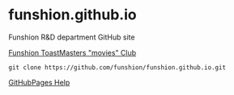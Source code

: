 funshion.github.io
==================

Funshion R&D department GitHub site

[Funshion ToastMasters "movies" Club](toastmasters/club)

	git clone https://github.com/funshion/funshion.github.io.git
	

[GitHubPages Help](https://help.github.com/categories/20/articles)	